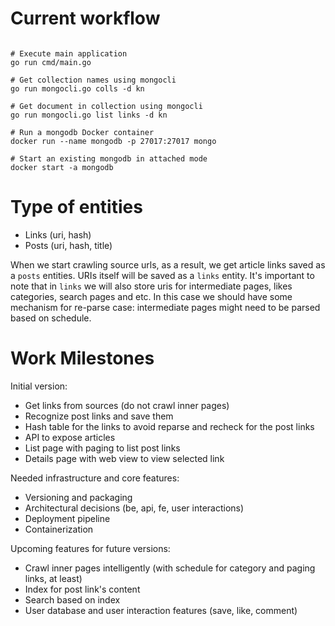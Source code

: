 # Current workflow

```

# Execute main application
go run cmd/main.go

# Get collection names using mongocli
go run mongocli.go colls -d kn

# Get document in collection using mongocli
go run mongocli.go list links -d kn

# Run a mongodb Docker container
docker run --name mongodb -p 27017:27017 mongo

# Start an existing mongodb in attached mode
docker start -a mongodb

```

# Type of entities

- Links (uri, hash)
- Posts (uri, hash, title)

When we start crawling source urls, as a result, we get article links saved as a `posts` entities. URIs itself will be saved as a `links` entity. It's important to note that in `links` we will also store uris for intermediate pages, likes categories, search pages and etc. In this case we should have some mechanism for re-parse case: intermediate pages might need to be parsed based on schedule.

# Work Milestones

Initial version:

- Get links from sources (do not crawl inner pages)
- Recognize post links and save them
- Hash table for the links to avoid reparse and recheck for the post links
- API to expose articles
- List page with paging to list post links
- Details page with web view to view selected link

Needed infrastructure and core features:

- Versioning and packaging
- Architectural decisions (be, api, fe, user interactions)
- Deployment pipeline
- Containerization

Upcoming features for future versions:

- Crawl inner pages intelligently (with schedule for category and paging links, at least)
- Index for post link's content
- Search based on index
- User database and user interaction features (save, like, comment)
